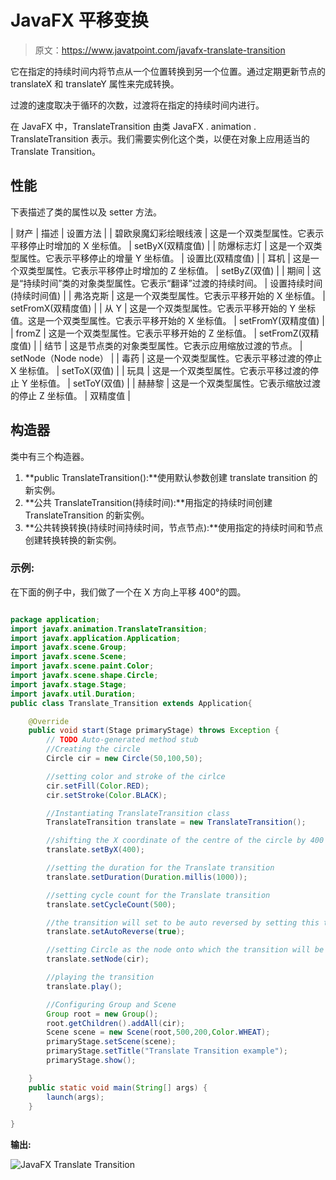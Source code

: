 # JavaFX 平移变换

> 原文：<https://www.javatpoint.com/javafx-translate-transition>

它在指定的持续时间内将节点从一个位置转换到另一个位置。通过定期更新节点的 translateX 和 translateY 属性来完成转换。

过渡的速度取决于循环的次数，过渡将在指定的持续时间内进行。

在 JavaFX 中，TranslateTransition 由类 JavaFX . animation . TranslateTransition 表示。我们需要实例化这个类，以便在对象上应用适当的 Translate Transition。

## 性能

下表描述了类的属性以及 setter 方法。

| 财产 | 描述 | 设置方法 |
| 碧欧泉魔幻彩绘眼线液 | 这是一个双类型属性。它表示平移停止时增加的 X 坐标值。 | setByX(双精度值) |
| 防爆标志灯 | 这是一个双类型属性。它表示平移停止的增量 Y 坐标值。 | 设置比(双精度值) |
| 耳机 | 这是一个双类型属性。它表示平移停止时增加的 Z 坐标值。 | setByZ(双值) |
| 期间 | 这是“持续时间”类的对象类型属性。它表示“翻译”过渡的持续时间。 | 设置持续时间(持续时间值) |
| 弗洛克斯 | 这是一个双类型属性。它表示平移开始的 X 坐标值。 | setFromX(双精度值) |
| 从 Y | 这是一个双类型属性。它表示平移开始的 Y 坐标值。这是一个双类型属性。它表示平移开始的 X 坐标值。 | setFromY(双精度值) |
| fromZ | 这是一个双类型属性。它表示平移开始的 Z 坐标值。 | setFromZ(双精度值) |
| 结节 | 这是节点类的对象类型属性。它表示应用缩放过渡的节点。 | setNode（Node node） |
| 毒药 | 这是一个双类型属性。它表示平移过渡的停止 X 坐标值。 | setToX(双值) |
| 玩具 | 这是一个双类型属性。它表示平移过渡的停止 Y 坐标值。 | setToY(双值) |
| 赫赫黎 | 这是一个双类型属性。它表示缩放过渡的停止 Z 坐标值。 | 双精度值 |

## 构造器

类中有三个构造器。

1.  **public TranslateTransition():**使用默认参数创建 translate transition 的新实例。
2.  **公共 TranslateTransition(持续时间):**用指定的持续时间创建 TranslateTransition 的新实例。
3.  **公共转换转换(持续时间持续时间，节点节点):**使用指定的持续时间和节点创建转换转换的新实例。

### 示例:

在下面的例子中，我们做了一个在 X 方向上平移 400°的圆。

```java

package application;
import javafx.animation.TranslateTransition;
import javafx.application.Application;
import javafx.scene.Group;
import javafx.scene.Scene;
import javafx.scene.paint.Color;
import javafx.scene.shape.Circle;
import javafx.stage.Stage;
import javafx.util.Duration;
public class Translate_Transition extends Application{

	@Override
	public void start(Stage primaryStage) throws Exception {
		// TODO Auto-generated method stub
		//Creating the circle 
		Circle cir = new Circle(50,100,50);

		//setting color and stroke of the cirlce
		cir.setFill(Color.RED);
		cir.setStroke(Color.BLACK);

		//Instantiating TranslateTransition class 
		TranslateTransition translate = new TranslateTransition();

		//shifting the X coordinate of the centre of the circle by 400 
		translate.setByX(400);

		//setting the duration for the Translate transition 
		translate.setDuration(Duration.millis(1000));

		//setting cycle count for the Translate transition 
		translate.setCycleCount(500);

		//the transition will set to be auto reversed by setting this to true 
		translate.setAutoReverse(true);

		//setting Circle as the node onto which the transition will be applied
		translate.setNode(cir);

		//playing the transition 
		translate.play();

		//Configuring Group and Scene 
		Group root = new Group();
		root.getChildren().addAll(cir);
		Scene scene = new Scene(root,500,200,Color.WHEAT);
		primaryStage.setScene(scene);
		primaryStage.setTitle("Translate Transition example");
		primaryStage.show();

	}
	public static void main(String[] args) {
		launch(args);
	}

}

```

**输出:**

![JavaFX Translate Transition](../img/0ae972d91a167ac2111b7f3c75713e6c.png)